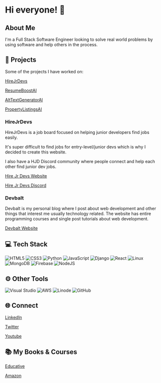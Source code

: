 # Hi everyone! 👋

## About Me

I'm a Full Stack Software Engineer looking to solve real world problems by using software and help others in the process.


## 🎯 Projects 
Some of the projects I have worked on:


[HireJrDevs](https://www.hirejrdevs.com)

[ResumeBoostAI](https://resumeboostai.com)

[AltTextGeneratorAI](https://alttextgeneratorai.com)

[PropertyListingsAI](https://propertylistingsai.com/)

### HireJrDevs 

HireJrDevs is a job board focused on helping junior developers find jobs easily.

It's super difficult to find jobs for entry-level/junior devs which is why I decided to create this website.

I also have a HJD Discord community where people connect and help each other find junior dev jobs.

[Hire Jr Devs Website](https://www.hirejrdevs.com)

[Hire Jr Devs Discord](https://discord.com/invite/gDEsWrem7r)


### Devbalt 

Devbalt is my personal blog where I post about web development and other things that interest me usually technology related. The website has entire programming courses and single post tutorials about web development.  

[Devbalt Website](https://www.devbalt.com)


## 💻 Tech Stack

![HTML5](https://img.shields.io/badge/html5-%23E34F26.svg?style=for-the-badge&logo=html5&logoColor=white)
![CSS3](https://img.shields.io/badge/css3-%231572B6.svg?style=for-the-badge&logo=css3&logoColor=white)
![Python](https://img.shields.io/badge/python-3670A0?style=for-the-badge&logo=python&logoColor=ffdd54)
![JavaScript](https://img.shields.io/badge/javascript-%23323330.svg?style=for-the-badge&logo=javascript&logoColor=%23F7DF1E)
![Django](https://img.shields.io/badge/django-%23092E20.svg?style=for-the-badge&logo=django&logoColor=white)
![React](https://img.shields.io/badge/react-%2320232a.svg?style=for-the-badge&logo=react&logoColor=%2361DAFB)
![Linux](https://img.shields.io/badge/Linux-FCC624?style=for-the-badge&logo=linux&logoColor=black)
![MongoDB](https://img.shields.io/badge/MongoDB-%234ea94b.svg?style=for-the-badge&logo=mongodb&logoColor=white)
![Firebase](https://img.shields.io/badge/Firebase-039BE5?style=for-the-badge&logo=Firebase&logoColor=white)
![NodeJS](https://img.shields.io/badge/node.js-6DA55F?style=for-the-badge&logo=node.js&logoColor=white)

## ⚙️ Other Tools

![Visual Studio](https://img.shields.io/badge/Visual%20Studio-5C2D91.svg?style=for-the-badge&logo=visual-studio&logoColor=white)
![AWS](https://img.shields.io/badge/AWS-%23FF9900.svg?style=for-the-badge&logo=amazon-aws&logoColor=white)
![Linode](https://img.shields.io/badge/linode-00A95C?style=for-the-badge&logo=linode&logoColor=white)
![GitHub](https://img.shields.io/badge/github-%23121011.svg?style=for-the-badge&logo=github&logoColor=white)

## 🌐 Connect

[LinkedIn](https://www.linkedin.com/in/bryam-loaiza-a09b53126/)

[Twitter](https://twitter.com/balt1794/)

[Youtube](https://www.youtube.com/channel/UChZR16e1XwZXy2yrk_8ymFg)

## 📚 My Books & Courses 

[Educative](https://www.educative.io/courses/django-takeoff-develop-modern-apps)

[Amazon](https://www.amazon.com/Django-Takeoff-Quick-Learning-Development-ebook/dp/B08H4W2WLD/ref=sr_1_1?crid=RT7WJ3RBFA02&keywords=django+takeoff&qid=1678671921&sprefix=django+takeoff%2Caps%2C183&sr=8-1)






